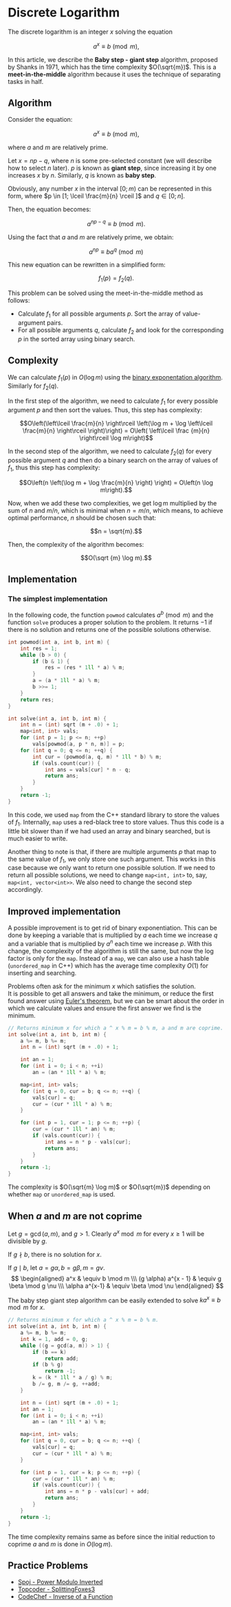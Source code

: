 <!--?title Discrete Logarithm -->

# Discrete Logarithm

The discrete logarithm is an integer $x$ solving the equation

$$a^x \equiv b \pmod m,$$

In this article, we describe the **Baby step - giant step** algorithm, proposed by Shanks in 1971, which has the time complexity $O(\sqrt{m})$. This is a **meet-in-the-middle** algorithm because it uses the technique of separating tasks in half.

## Algorithm

Consider the equation:

$$a^x \equiv b \pmod m,$$

where $a$ and $m$ are relatively prime.

Let $x = np - q$, where $n$ is some pre-selected constant (we will describe how to select $n$ later). $p$ is known as **giant step**, since increasing it by one increases $x$ by $n$. Similarly, $q$ is known as **baby step**.

Obviously, any number $x$ in the interval $[0; m)$ can be represented in this form, where $p \in [1; \lceil \frac{m}{n} \rceil ]$ and $q \in [0; n]$.

Then, the equation becomes:

$$a^{np - q} \equiv b \pmod m.$$

Using the fact that $a$ and $m$ are relatively prime, we obtain:

$$a^{np} \equiv ba^q \pmod m$$

This new equation can be rewritten in a simplified form:

$$f_1(p) = f_2(q).$$

This problem can be solved using the meet-in-the-middle method as follows:

* Calculate $f_1$ for all possible arguments $p$. Sort the array of value-argument pairs.
* For all possible arguments $q$, calculate $f_2$ and look for the corresponding $p$ in the sorted array using binary search.

## Complexity

We can calculate $f_1(p)$ in $O(\log m)$ using the [binary exponentation algorithm](./algebra/binary-exp.html). Similarly for $f_2(q)$.

In the first step of the algorithm, we need to calculate $f_1$ for every possible argument $p$ and then sort the values. Thus, this step has complexity:

$$O\left(\left\lceil \frac{m}{n} \right\rceil \left(\log m + \log \left\lceil \frac{m}{n} \right\rceil \right)\right) = O\left( \left\lceil \frac {m}{n} \right\rceil \log m\right)$$

In the second step of the algorithm, we need to calculate $f_2(q)$ for every possible argument $q$ and then do a binary search on the array of values of $f_1$, thus this step has complexity:

$$O\left(n \left(\log m + \log \frac{m}{n} \right) \right) = O\left(n \log m\right).$$

Now, when we add these two complexities, we get $\log m$ multiplied by the sum of $n$ and $m/n$, which is minimal when $n = m/n$, which means, to achieve optimal performance, $n$ should be chosen such that:

$$n = \sqrt{m}.$$

Then, the complexity of the algorithm becomes:

$$O(\sqrt {m} \log m).$$

## Implementation

### The simplest implementation

In the following code, the function `powmod` calculates $a^b \pmod m$ and the function `solve` produces a proper solution to the problem.
It returns $-1$ if there is no solution and returns one of the possible solutions otherwise.

```cpp
int powmod(int a, int b, int m) {
	int res = 1;
	while (b > 0) {
		if (b & 1) {
			res = (res * 1ll * a) % m;
		}
		a = (a * 1ll * a) % m;
		b >>= 1;
	}
	return res;
}

int solve(int a, int b, int m) {
	int n = (int) sqrt (m + .0) + 1;
	map<int, int> vals;
	for (int p = 1; p <= n; ++p)
		vals[powmod(a, p * n, m)] = p;
	for (int q = 0; q <= n; ++q) {
		int cur = (powmod(a, q, m) * 1ll * b) % m;
		if (vals.count(cur)) {
			int ans = vals[cur] * n - q;
			return ans;
		}
	}
	return -1;
}
```

In this code, we used `map` from the C++ standard library to store the values of $f_1$.
Internally, `map` uses a red-black tree to store values.
Thus this code is a little bit slower than if we had used an array and binary searched, but is much easier to write.

Another thing to note is that, if there are multiple arguments $p$ that map to the same value of $f_1$, we only store one such argument.
This works in this case because we only want to return one possible solution.
If we need to return all possible solutions, we need to change `map<int, int>` to, say, `map<int, vector<int>>`.
We also need to change the second step accordingly.

## Improved implementation

A possible improvement is to get rid of binary exponentiation.
This can be done by keeping a variable that is multiplied by $a$ each time we increase $q$ and a variable that is multiplied by $a^n$ each time we increase $p$.
With this change, the complexity of the algorithm is still the same, but now the $\log$ factor is only for the `map`.
Instead of a `map`, we can also use a hash table (`unordered_map` in C++) which has the average time complexity $O(1)$ for inserting and searching.

Problems often ask for the minimum $x$ which satisfies the solution.  
It is possible to get all answers and take the minimum, or reduce the first found answer using [Euler's theorem](./algebra/phi-function.html#toc-tgt-2), but we can be smart about the order in which we calculate values and ensure the first answer we find is the minimum.

```cpp discrete_log
// Returns minimum x for which a ^ x % m = b % m, a and m are coprime.
int solve(int a, int b, int m) {
	a %= m, b %= m;
	int n = (int) sqrt (m + .0) + 1;

	int an = 1;
	for (int i = 0; i < n; ++i)
		an = (an * 1ll * a) % m;

	map<int, int> vals;
	for (int q = 0, cur = b; q <= n; ++q) {
		vals[cur] = q;
		cur = (cur * 1ll * a) % m;
	}

	for (int p = 1, cur = 1; p <= n; ++p) {
		cur = (cur * 1ll * an) % m;
		if (vals.count(cur)) {
			int ans = n * p - vals[cur];
			return ans;
		}
	}
	return -1;
}
```

The complexity is $O(\sqrt{m} \log m)$ or $O(\sqrt{m})$ depending on whether `map` or `unordered_map` is used.

## When $a$ and $m$ are not coprime
Let $g = \gcd(a, m)$, and $g > 1$. Clearly $a^x \bmod m$ for every $x \ge 1$ will be divisible by $g$.

If $g \nmid b$, there is no solution for $x$.

If $g \mid b$, let $a = g \alpha, b = g \beta, m = g \nu$.
$$
\begin{aligned}
a^x & \equiv b \mod m \\\
(g \alpha) a^{x - 1} & \equiv g \beta \mod g \nu \\\
\alpha a^{x-1} & \equiv \beta \mod \nu
\end{aligned}
$$

The baby step giant step algorithm can be easily extended to solve $ka^{x} \equiv b \mod m$ for $x$.
```cpp discrete_log_extended
// Returns minimum x for which a ^ x % m = b % m.
int solve(int a, int b, int m) {
	a %= m, b %= m;
	int k = 1, add = 0, g;
	while ((g = gcd(a, m)) > 1) {
		if (b == k)
			return add;
		if (b % g)
			return -1;
		k = (k * 1ll * a / g) % m;
		b /= g, m /= g, ++add;
	}

	int n = (int) sqrt (m + .0) + 1;
	int an = 1;
	for (int i = 0; i < n; ++i)
		an = (an * 1ll * a) % m;

	map<int, int> vals;
	for (int q = 0, cur = b; q <= n; ++q) {
		vals[cur] = q;
		cur = (cur * 1ll * a) % m;
	}

	for (int p = 1, cur = k; p <= n; ++p) {
		cur = (cur * 1ll * an) % m;
		if (vals.count(cur)) {
			int ans = n * p - vals[cur] + add;
			return ans;
		}
	}
	return -1;
}
```

The time complexity remains same as before since the initial reduction to coprime $a$ and $m$ is done in $O(\log m)$.

## Practice Problems
* [Spoj - Power Modulo Inverted](http://www.spoj.com/problems/MOD/)
* [Topcoder - SplittingFoxes3](https://community.topcoder.com/stat?c=problem_statement&pm=14386&rd=16801)
* [CodeChef - Inverse of a Function](https://www.codechef.com/problems/INVXOR/)
